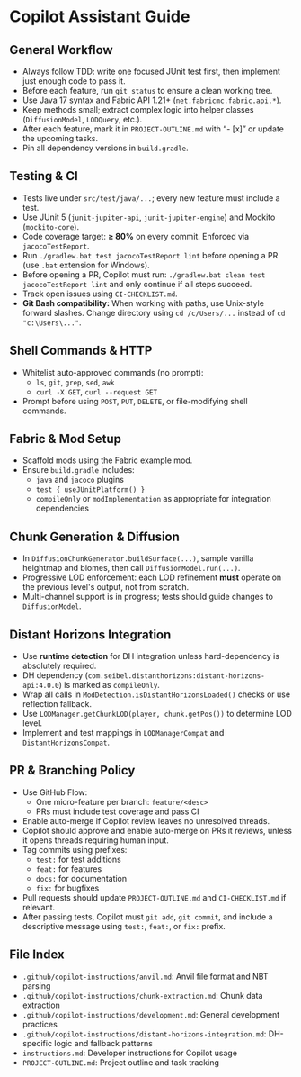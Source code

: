 # Copilot Assistant Guide

## General Workflow
- Always follow TDD: write one focused JUnit test first, then implement just enough code to pass it.
- Before each feature, run `git status` to ensure a clean working tree.
- Use Java 17 syntax and Fabric API 1.21+ (`net.fabricmc.fabric.api.*`).
- Keep methods small; extract complex logic into helper classes (`DiffusionModel`, `LODQuery`, etc.).
- After each feature, mark it in `PROJECT-OUTLINE.md` with “- [x]” or update the upcoming tasks.
- Pin all dependency versions in `build.gradle`.

## Testing & CI
- Tests live under `src/test/java/...`; every new feature must include a test.
- Use JUnit 5 (`junit-jupiter-api`, `junit-jupiter-engine`) and Mockito (`mockito-core`).
- Code coverage target: **≥ 80%** on every commit. Enforced via `jacocoTestReport`.
- Run `./gradlew.bat test jacocoTestReport lint` before opening a PR (use `.bat` extension for Windows).
- Before opening a PR, Copilot must run:
  `./gradlew.bat clean test jacocoTestReport lint`
  and only continue if all steps succeed.
- Track open issues using `CI-CHECKLIST.md`.
- **Git Bash compatibility:** When working with paths, use Unix-style forward slashes. Change directory using `cd /c/Users/...` instead of `cd "c:\Users\..."`.

## Shell Commands & HTTP
- Whitelist auto-approved commands (no prompt):
  - `ls`, `git`, `grep`, `sed`, `awk`
  - `curl -X GET`, `curl --request GET`
- Prompt before using `POST`, `PUT`, `DELETE`, or file-modifying shell commands.

## Fabric & Mod Setup
- Scaffold mods using the Fabric example mod.
- Ensure `build.gradle` includes:
  - `java` and `jacoco` plugins
  - `test { useJUnitPlatform() }`
  - `compileOnly` or `modImplementation` as appropriate for integration dependencies

## Chunk Generation & Diffusion
- In `DiffusionChunkGenerator.buildSurface(...)`, sample vanilla heightmap and biomes, then call `DiffusionModel.run(...)`.
- Progressive LOD enforcement: each LOD refinement **must** operate on the previous level's output, not from scratch.
- Multi-channel support is in progress; tests should guide changes to `DiffusionModel`.

## Distant Horizons Integration
- Use **runtime detection** for DH integration unless hard-dependency is absolutely required.
- DH dependency (`com.seibel.distanthorizons:distant-horizons-api:4.0.0`) is marked as `compileOnly`.
- Wrap all calls in `ModDetection.isDistantHorizonsLoaded()` checks or use reflection fallback.
- Use `LODManager.getChunkLOD(player, chunk.getPos())` to determine LOD level.
- Implement and test mappings in `LODManagerCompat` and `DistantHorizonsCompat`.

## PR & Branching Policy
- Use GitHub Flow:
  - One micro-feature per branch: `feature/<desc>`
  - PRs must include test coverage and pass CI
- Enable auto-merge if Copilot review leaves no unresolved threads.
- Copilot should approve and enable auto-merge on PRs it reviews, unless it opens threads requiring human input.
- Tag commits using prefixes:
  - `test:` for test additions
  - `feat:` for features
  - `docs:` for documentation
  - `fix:` for bugfixes
- Pull requests should update `PROJECT-OUTLINE.md` and `CI-CHECKLIST.md` if relevant.
- After passing tests, Copilot must `git add`, `git commit`, and include a descriptive message using `test:`, `feat:`, or `fix:` prefix.

## File Index
- `.github/copilot-instructions/anvil.md`: Anvil file format and NBT parsing
- `.github/copilot-instructions/chunk-extraction.md`: Chunk data extraction
- `.github/copilot-instructions/development.md`: General development practices
- `.github/copilot-instructions/distant-horizons-integration.md`: DH-specific logic and fallback patterns
- `instructions.md`: Developer instructions for Copilot usage
- `PROJECT-OUTLINE.md`: Project outline and task tracking
